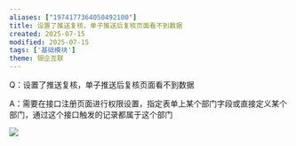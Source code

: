 ```yaml
---
aliases: ["1974177364050492100"]
title: 设置了推送复核，单子推送后复核页面看不到数据
created: 2025-07-15
modified: 2025-07-15
tags: ['基础模块']
theme: 银企互联
---
```


Q：设置了推送复核，单子推送后复核页面看不到数据

A：需要在接口注册页面进行权限设置，指定表单上某个部门字段或直接定义某个部门，通过这个接口触发的记录都属于这个部门

![](462e55b2ab3b92d4e759ae75a9ef7cb3.jpg)